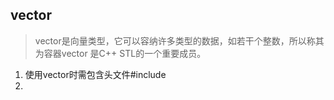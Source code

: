 ## vector

> vector是向量类型，它可以容纳许多类型的数据，如若干个整数，所以称其为容器vector 是C++ STL的一个重要成员。

1. 使用vector时需包含头文件#include<vector>
2. 

